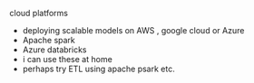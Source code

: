 cloud platforms 
- deploying scalable models on AWS , google cloud or Azure
- Apache spark
- Azure databricks
- i can use these at home
- perhaps try ETL   using apache psark etc. 
